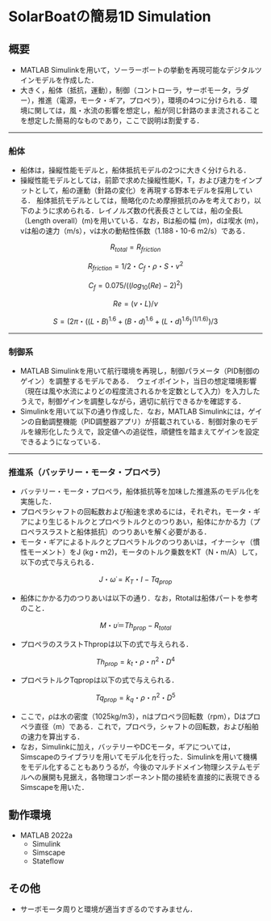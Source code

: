 # SolarBoatの簡易1D Simulation
## 概要
- MATLAB Simulinkを用いて，ソーラーボートの挙動を再現可能なデジタルツインモデルを作成した．
- 大きく，船体（抵抗，運動），制御（コントローラ，サーボモータ，ラダー），推進（電源，モータ・ギア，プロペラ），環境の4つに分けられる．環境に関しては，風・水流の影響を想定し，船が同じ針路のまま流されることを想定した簡易的なものであり，ここで説明は割愛する．

---
### 船体
- 船体は，操縦性能モデルと，船体抵抗モデルの2つに大きく分けられる．
- 操縦性能モデルとしては，前節で求めた操縦性能K，T，および速力をインプットとして，船の運動（針路の変化）を再現する野本モデルを採用している．
船体抵抗モデルとしては，簡略化のため摩擦抵抗のみを考えており，以下のように求められる．レイノルズ数の代表長さとしては，船の全長L（Length overall）(m)を用いている．なお，Bは船の幅 (m)，dは喫水 (m)，vは船の速力（m/s），νは水の動粘性係数（1.188・10-6 m2/s）である．

```math
R_{total} = R_{friction}
```
```math
R_{friction} = 1/2・C_f・ρ・S・v^2
```
```math
C_f = 0.075/((log⁡_{10}(Re)-2)^2)
```
```math
Re = (v・L)/ν
```
```math
S = (2π・((L・B)^{1.6}+(B・d)^{1.6}+(L・d)^{1.6})^{(1/1.6)})/3
```
---
### 制御系
- MATLAB Simulinkを用いて航行環境を再現し，制御パラメータ（PID制御のゲイン）を調整するモデルである．　ウェイポイント，当日の想定環境影響（現在は風や水流によりどの程度流されるかを定数として入力）を入力したうえで，制御ゲインを調整しながら，適切に航行できるかを確認する．
- Simulinkを用いて以下の通り作成した．なお，MATLAB Simulinkには，ゲインの自動調整機能（PID調整器アプリ）が搭載されている．制御対象のモデルを線形化したうえで，設定値への追従性，頑健性を踏まえてゲインを設定できるようになっている．

---
### 推進系（バッテリー・モータ・プロペラ）
- バッテリー・モータ・プロペラ，船体抵抗等を加味した推進系のモデル化を実施した．
- プロペラシャフトの回転数および船速を求めるには，それぞれ，モータ・ギアにより生じるトルクとプロペラトルクとのつりあい，船体にかかる力（プロペラスラストと船体抵抗）のつりあいを解く必要がある．
- モータ・ギアによるトルクとプロペラトルクのつりあいは，イナーシャ（慣性モーメント）をJ (kg・ｍ2)，モータのトルク乗数をKT（N・m/A）して，以下の式で与えられる．
```math
J・ω ̇= K_T・I - Tq_{prop}
```
- 船体にかかる力のつりあいは以下の通り．なお，Rtotalは船体パートを参考のこと．
```math
M・υ ̇＝Th_{prop} - R_{total}
```
- プロペラのスラストThpropは以下の式で与えられる．
```math
Th_{prop}=k_t・ρ・n^2・D^4
```
- プロペラトルクTqpropは以下の式で与えられる．
```math
Tq_{prop}=k_q・ρ・n^2・D^5
```
- ここで，ρは水の密度（1025kg/m3），nはプロペラ回転数（rpm），Dはプロペラ直径（m）である．これで，プロペラ，シャフトの回転数，および船舶の速力を算出する．
- なお，Simulinkに加え，バッテリーやDCモータ，ギアについては，Simscapeのライブラリを用いてモデル化を行った．Simulinkを用いて機構をモデル化することもありうるが，今後のマルチドメイン物理システムモデルへの展開も見据え，各物理コンポーネント間の接続を直接的に表現できるSimscapeを用いた．

## 動作環境
- MATLAB 2022a
  - Simulink
  - Simscape
  - Stateflow
  
## その他
- サーボモータ周りと環境が適当すぎるのですみません．
